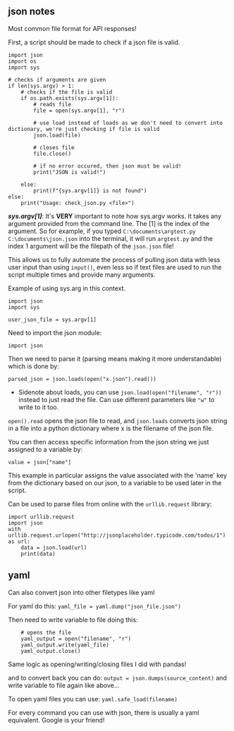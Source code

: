 ## json notes

Most common file format for API responses!

First, a script should be made to check if a json file is valid.

```
import json
import os
import sys

# checks if arguments are given
if len(sys.argv) > 1:
    # checks if the file is valid
    if os.path.exists(sys.argv[1]):
        # reads file
        file = open(sys.argv[1], "r")

        # use load instead of loads as we don't need to convert into dictionary, we're just checking if file is valid
        json.load(file)

        # closes file
        file.close()

        # if no error occured, then json must be valid!
        print("JSON is valid!")

    else:
        print(f"{sys.argv[1]} is not found")
else:
    print("Usage: check_json.py <file>")
```

***sys.argv[1]***: It's **VERY** important to note how sys.argv works. It takes any argument provided from the command line. The [1] is the index of the argument. So for example, if you typed `C:\documents\argtest.py C:\documents\json.json` into the terminal, it will run `argtest.py` and the index 1 argument will be the filepath of the `json.json` file!

This allows us to fully automate the process of pulling json data with less user input than using `input()`, even less so if text files are used to run the script multiple times and provide many arguments.

Example of using sys.arg in this context.
```
import json
import sys

user_json_file = sys.argv[1]

```

Need to import the json module:

`import json`

Then we need to parse it (parsing means making it more understandable) which is done by: 

`parsed_json = json.loads(open("x.json").read())` 

- Sidenote about loads, you can use `json.load(open("filename", "r"))` instead to just read the file. Can use different parameters like `"w"` to write to it too.

`open().read` opens the json file to read, and `json.loads` converts json string in a file into a python dictionary where x is the filename of the json file.

You can then access specific information from the json string we just assigned to a variable by:

`value = json["name"]`

This example in particular assigns the value associated with the 'name' key from the dictionary based on our json, to a variable to be used later in the script.

Can be used to parse files from online with the `urllib.request` library:
```
import urllib.request
import json
with urllib.request.urlopen("http://jsonplaceholder.typicode.com/todos/1") as url:
    data = json.load(url)
    print(data) 
```

## yaml

Can also convert json into other filetypes like yaml

For yaml do this:
 `yaml_file = yaml.dump("json_file.json")`

Then need to write variable to file doing this: 
```
    # opens the file
    yaml_output = open("filename", "r")
    yaml_output.write(yaml_file)
    yaml_output.close()
```

Same logic as opening/writing/closing files I did with pandas!

and to convert back you can do: 
`output = json.dumps(source_content)`
and write variable to file again like above...

To open yaml files you can use:
`yaml.safe_load(filename)`

For every command you can use with json, there is usually a yaml equivalent. Google is your friend!